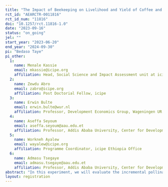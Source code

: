```yaml
---
title: "The Impact of Beekeeping on Livelihood and Yield of Coffee and Other Pollinator Dependent Crops: A Group-based Experimental Evidence from Ethiopia"
rct_id: "AEARCTR-0011816"
rct_id_num: "11816"
doi: "10.1257/rct.11816-1.0"
date: "2023-09-16"
status: "on_going"
jel: ""
start_year: "2023-06-20"
end_year: "2024-09-30"
pi: "Bedaso Taye"
pi_other:
  1:
    name: Menale Kassie
    email: mkassie@icipe.org
    affiliation: Head, Social Science and Impact Assessment unit at icipe
  2:
    name: Zewdu Abro
    email: zabro@icipe.org
    affiliation: Post Doctorial Fellow, icipe
  3:
    name: Erwin Bulte
    email: erwin.bulte@wur.nl
    affiliation: Professor, Development Economics Group, Wageningen UR (University & Research centre)
  4:
    name: Aseffa Seyoum
    email: aseffa.seyoum@aau.edu.et
    affiliation: Professor, Addis Ababa University, Center for Development Studies
  5:
    name: Workneh Ayalew
    email: wayalew@icipe.org
    affiliation: Programme Coordinator, icipe Ethiopia Office
  6:
    name: Admasu Tsegaye
    email: admasu.tsegaye@aau.edu.et
    affiliation: Professor, Addis Ababa University, Center for Development Studies
abstract: "In this experiment, we will evaluate the incremental pollination and income (livelihood) benefits of beehives provided to youths in selected districts of Ethiopia. The More Young Entrepreneurs in Silk and Honey (MOYESH) programme, implemented by icipe, is organizing youths in groups, providing training, technical support and beehives to enable the youths to generate income. We will evaluate the effectiveness of the programme on the income of the youths and on the yield of coffee using a clustered Randomized Controlled Trial (RCT) design. This study will have one treatment and one control arm.  The treated groups are youths who are randomly assigned to the programme intervention and who receive full programme interventions and the control groups do not receive any intervention. Each arm has 300 enterprises. The primary outcome variable is the income of the youths from honey production and complementary activities and the yield of coffee (ton/ha). The secondary outcome variables are the yield of other pollination-dependent crops around the apiary site and total honey production by the youth enterprises. We will collect baseline, follow up and endline data on enterprise performance indicators, apiary and member characteristics. The data will be analyzed using Analysis of covariance and simple linear regression."
layout: registration
---
```


